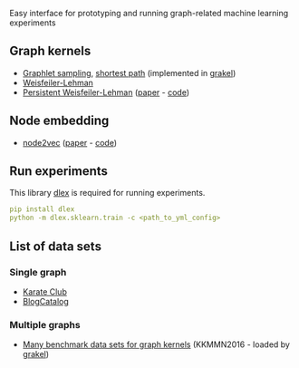Easy interface for prototyping and running graph-related machine learning experiments

## Graph kernels

- [Graphlet sampling](./model_configs/graph_classification/mutag_graphlet_sampling.yml), [shortest path](./model_configs/graph_classification/mutag_shortest_path.yml) (implemented in [grakel](https://github.com/ysig/GraKeL))
- [Weisfeiler-Lehman](./model_configs/graph_classification/mutag_wl.yml)
- [Persistent Weisfeiler-Lehman](./model_configs/graph_classification/persistent_wl_subtree) ([paper](http://proceedings.mlr.press/v97/rieck19a.html) - [code](https://github.com/BorgwardtLab/P-WL))


## Node embedding

- [node2vec](./model_configs/node_classification/node2vec) ([paper](https://cs.stanford.edu/~jure/pubs/node2vec-kdd16.pdf) - [code](https://github.com/aditya-grover/node2vec))

## Run experiments

This library [dlex](https://github.com/trungd/dlex) is required for running experiments.

```yaml
pip install dlex
python -m dlex.sklearn.train -c <path_to_yml_config>
```

## List of data sets

### Single graph

- [Karate Club](./src/datasets/karate_club.py)
- [BlogCatalog](./src/datasets/blog_catalog.py)

### Multiple graphs

- [Many benchmark data sets for graph kernels](https://ls11-www.cs.tu-dortmund.de/staff/morris/graphkerneldatasets) (KKMMN2016 - loaded by [grakel](https://ysig.github.io/GraKeL/dev/generated/grakel.datasets.fetch_dataset.html#grakel.datasets.fetch_dataset))